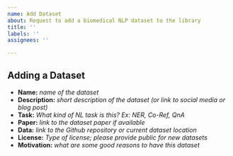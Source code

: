 ```yaml
---
name: Add Dataset
about: Request to add a biomedical NLP dataset to the library
title: ''
labels: ''
assignees: ''

---
```


## Adding a Dataset
- **Name:** *name of the dataset*
- **Description:** *short description of the dataset (or link to social media or blog post)*
- **Task:** *What kind of NL task is this? Ex: NER, Co-Ref, QnA*
- **Paper:** *link to the dataset paper if available*
- **Data:** *link to the Github repository or current dataset location*
- **License:** *Type of license; please provide public for new datasets*
- **Motivation:** *what are some good reasons to have this dataset*
